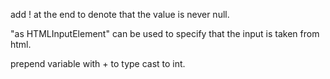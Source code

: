 add ! at the end to denote that the value is never null.

"as HTMLInputElement" can be used to specify that the input is taken from html.


prepend variable with + to type cast to int.

